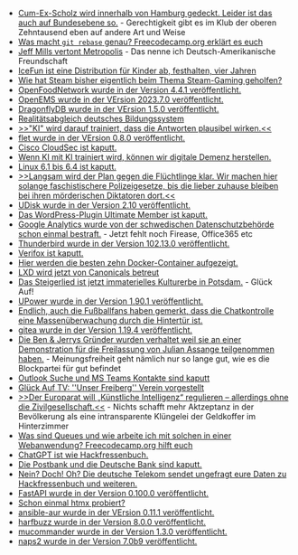 * [Cum-Ex-Scholz wird innerhalb von Hamburg gedeckt. Leider ist das auch auf Bundesebene so.](https://blog.fefe.de/?ts=9a5dc73a) - Gerechtigkeit gibt es im Klub der oberen Zehntausend eben auf andere Art und Weise
* [Was macht `git rebase` genau? Freecodecamp.org erklärt es euch](https://www.freecodecamp.org/news/git-rebase-handbook/)
* [Jeff Mills vertont Metropolis](https://www.rave-strikes-back.de/?p=11791) - Das nenne ich Deutsch-Amerikanische Freundschaft
* [IceFun ist eine Distribution für Kinder ab, festhalten, vier Jahren](https://www.spacefun.ch/icefun)
* [Wie hat Steam bisher eigentlich beim Thema Steam-Gaming geholfen?](https://www.opensourcerers.org/2023/07/03/the-state-of-gaming-on-linux/)
* [OpenFoodNetwork wurde in der Version 4.4.1 veröffentlicht.](https://github.com/openfoodfoundation/openfoodnetwork/releases/tag/v4.4.1)
* [OpenEMS wurde in der VErsion 2023.7.0 veröffentlicht.](https://github.com/OpenEMS/openems/releases/tag/2023.7.0)
* [DragonflyDB wurde in der VErsion 1.5.0 veröffentlicht.](https://github.com/dragonflydb/dragonfly/releases/tag/v1.5.0)
* [Realitätsabgleich deutsches Bildungssystem](https://blog.fefe.de/?ts=9a5d2695)
* [>>"KI" wird darauf trainiert, dass die Antworten plausibel wirken.<<](https://blog.fefe.de/?ts=9a5de349)
* [flet wurde in der VErsion 0.8.0 veröffentlicht.](https://github.com/flet-dev/flet/releases/tag/v0.8.0)
* [Cisco CloudSec ist kaputt.](https://blog.fefe.de/?ts=9a56c728)
* [Wenn KI mit KI trainiert wird, können wir digitale Demenz herstellen.](https://blog.fefe.de/?ts=9a56c2e3)
* [Linux 6.1 bis 6.4 ist kaputt.](https://blog.fefe.de/?ts=9a593de9)
* [>>Langsam wird der Plan gegen die Flüchtlinge klar. Wir machen hier solange faschistischere Polizeigesetze, bis die lieber zuhause bleiben bei ihren mörderischen Diktatoren dort.<<](https://blog.fefe.de/?ts=9a593b0c)
* [UDisk wurde in der Version 2.10 veröffentlicht.](https://www.phoronix.com/news/UDisks-2.10)
* [Das WordPress-Plugin Ultimate Member ist kaputt.](https://www.linux-magazin.de/blogs/wordpress-plugin-ultimate-member/)
* [Google Analytics wurde von der schwedischen Datenschutzbehörde schon einmal bestraft.](https://www.borncity.com/blog/2023/07/06/schwedische-datenschutzbehrde-verhngt-millionenstrafe-wegen-google-analytics-nutzung/) - Jetzt fehlt noch Firease, Office365 etc
* [Thunderbird wurde in der Version 102.13.0 veröffentlicht.](https://www.borncity.com/blog/2023/07/06/thunderbird-102-13-0/)
* [Verifox ist kaputt.](https://www.borncity.com/blog/2023/07/06/verivox-datenschutzvorfall-auswirkungen-auf-maingau-energie/)
* [Hier werden die besten zehn Docker-Container aufgezeigt.](https://4sysops.com/archives/the-best-docker-containers/)
* [LXD wird jetzt von Canonicals betreut](https://lwn.net/Articles/937369/)
* [Das Steigerlied ist jetzt immaterielles Kulturerbe in Potsdam.](https://knappenverein.de/singen-des-steigerlieds-aufnahme-ins-immaterielle-kulturerbe/) - Glück Auf!
* [UPower wurde in der Version 1.90.1 veröffentlicht.](https://www.phoronix.com/news/UPower-1.90.1)
* [Endlich, auch die Fußballfans haben gemerkt, dass die Chatkontrolle eine Massenüberwachung durch die Hintertür ist.](https://netzpolitik.org/2023/chatkontrolle-fussballfans-schreiben-protestbrief-an-bundestagsabgeordnete/)
* [gitea wurde in der Version 1.19.4 veröffentlicht.](https://github.com/go-gitea/gitea/releases/tag/v1.19.4)
* [Die Ben & Jerrys Gründer wurden verhaltet weil sie an einer Demonstration für die Freilassung von Julian Assange teilgenommen haben.](https://netzpolitik.org/2023/eiskalt-verhaftet-ben-jerrys-gruender-bei-protest-fuer-julian-assange-festgenommen/) - Meinungsfreiheit geht nämlich nur so lange gut, wie es die Blockpartei für gut befindet
* [Outlook Suche und MS Teams Kontakte sind kaputt](https://www.borncity.com/blog/2023/07/07/outlook-com-suche-gestrt6-7-juli-2023-ms-teams-bug-seit-ende-mrz-2023/)
* [Glück Auf TV: ''Unser Freiberg'' Verein vorgestellt](https://www.youtube.com/watch?v=LhV3ZcJrZJc)
* [>>Der Europarat will „Künstliche Intelligenz“ regulieren – allerdings ohne die Zivilgesellschaft.<<](https://netzpolitik.org/2023/kuenstliche-intelligenz-europarat-setzt-zivilgesellschaft-vor-die-tuer/) - Nichts schafft mehr Aktzeptanz in der Bevölkerung als eine intransparente Klüngelei der Geldkoffer im Hinterzimmer
* [Was sind Queues und wie arbeite ich mit solchen in einer Webanwendung? Freecodecamp.org hilft euch](https://www.freecodecamp.org/news/how-to-use-queues-in-web-applications/)
* [ChatGPT ist wie Hackfressenbuch.](https://www.borncity.com/blog/2023/07/07/was-chatgpt-ber-nutzer-an-daten-sammelt/)
* [Die Postbank und die Deutsche Bank sind kaputt.](https://www.borncity.com/blog/2023/07/08/datenleck-bei-postbank-und-deutscher-bank/)
* [Nein? Doch! Oh? Die deutsche Telekom sendet ungefragt eure Daten zu Hackfressenbuch und weiteren.](https://www.kuketz-blog.de/meinmagenta-deutsche-telekom-uebermittelt-ohne-einwilligung-personenbeziehbare-daten-an-facebook-und-co/)
* [FastAPI wurde in der Version 0.100.0 veröffentlicht.](https://github.com/tiangolo/fastapi/releases/tag/0.100.0)
* [Schon einmal htmx probiert?](https://htmx.org/)
* [ansible-aur wurde in der VErsion 0.11.1 veröffentlicht.](https://github.com/kewlfft/ansible-aur/releases/tag/v0.11.1)
* [harfbuzz wurde in der Version 8.0.0 veröffentlicht.](https://github.com/harfbuzz/harfbuzz/releases/tag/8.0.0)
* [mucommander wurde in der Version 1.3.0 veröffentlicht.](https://github.com/mucommander/mucommander/releases/tag/1.3.0-1)
* [naps2 wurde in der Version 7.0b9 veröffentlicht.](https://github.com/cyanfish/naps2/releases/tag/v7.0b9)

